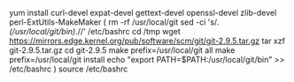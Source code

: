 yum install curl-devel expat-devel gettext-devel openssl-devel zlib-devel perl-ExtUtils-MakeMaker
(
    rm -rf /usr/local/git
    sed -ci 's/.*\(\/usr\/local\/git\/bin\).*//' /etc/bashrc
    cd /tmp
    wget https://mirrors.edge.kernel.org/pub/software/scm/git/git-2.9.5.tar.gz
    tar xzf git-2.9.5.tar.gz
    cd git-2.9.5
    make prefix=/usr/local/git all
    make prefix=/usr/local/git install
    echo "export PATH=$PATH:/usr/local/git/bin" >> /etc/bashrc
)
source /etc/bashrc